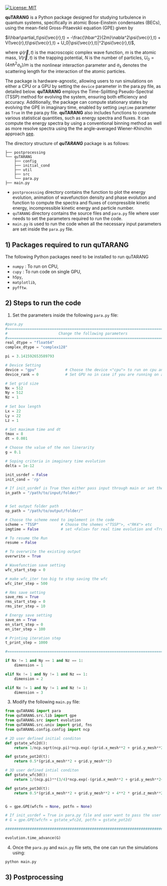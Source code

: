 [![License: MIT](https://img.shields.io/badge/License-MIT-yellow.svg)](https://opensource.org/licenses/MIT)


<!-- **quTARANG** is a Python package developed to study turbulence in quantum systems, specifically in atomic Bose-Einstein condensates by using the mean-field Gross-Pitaevskii equation (GPE). quTARANG is the GPU-CPU agnostic i.e., one can switch the code to run on a CPU or a GPU by setting a parameter `device` in `para.py` file which is discussed below in detail. It uses the Time-splitting pseudo-spectral (TSSP) to evolve the system. The stationary states can also be computed by evolving the GPE in imaginary time. This can be done in quTARANG by merely setting a parameters in `para.py`.
It is also equipped with the functions for computing different statistical quanties such as spectra and fluxes of different energies and fluxes. -->
**quTARANG** is a Python package designed for studying turbulence in quantum systems, specifically in atomic Bose-Einstein condensates (BECs), using the mean-field Gross-Pitaevskii equation (GPE) given by

$i\hbar\partial_t\psi(\vec{r},t) = -\frac{\hbar^2}{2m}\nabla^2\psi(\vec{r},t) + V(\vec{r},t)\psi(\vec{r},t) + U_0|\psi(\vec{r},t)|^2\psi(\vec{r},t)$,

where $\psi(\vec{r},t)$ is the macroscopic complex wave function, $m$ is the atomic mass, $V(\vec{r},t)$ is the trapping potential, $N$ is the number of particles, $\displaystyle U_0=(4\pi\hslash^2a_s)/m$ is the nonlinear interaction parameter and $a_s$ denotes the scattering length for the interaction of the atomic particles.

The package is hardware-agnostic, allowing users to run simulations on either a CPU or a GPU by setting the `device` parameter in the para.py file, as detailed below. **quTARANG** employs the Time-Splitting Pseudo-Spectral (TSSP) method for evolving the system, ensuring both efficiency and accuracy. Additionally, the package can compute stationary states by evolving the GPE in imaginary time, enabled by setting `imgtime` parameter as `True` in the para.py file. **quTARANG** also includes functions to compute various statistical quantities, such as energy spectra and fluxes. It can compute the energy spectra by using a conventional binning method as well as more resolve spectra using the the angle-averaged Wiener-Khinchin approach [see](https://journals.aps.org/pra/pdf/10.1103/PhysRevA.106.043322). 

The directory structure of ***quTARANG*** package is as follows:
```
├── postprocessing
└── quTARANG
    ├── config
    ├── initial_cond
    ├── util
    ├── src
    └── para.py
├── main.py
```
- `postprocessing` directory contains the function to plot the energy evolution, animation of wavefunction density and phase evolution and function to compute the spectra and fluxes of compressible kinetic energy, incompressible kinetic energy and particle number.
- `quTARANG` directory contains the source files and `para.py` file where user needs to set the parameters required to run the code.
- `main.py` is used to run the code when all the necessary input parameters are set inside the `para.py` file.

## 1) Packages required to run quTARANG
The following Python packages need to be installed to run quTARANG
* `numpy` : To run on CPU,
* `cupy` : To run code on single GPU,
* `h5py`,
* `matplotlib`,
* `pyfftw`.


## 2) Steps to run the code
1. Set the parameters inside the following `para.py` file:
```python
#para.py
#================================================================================
#                       Change the following parameters
#================================================================================
real_dtype = "float64"
complex_dtype = "complex128"

pi = 3.141592653589793

# Device Setting 
device = "gpu"             # Choose the device <"cpu"> to run on cpu and gpu to run on <"gpu">
device_rank = 0            # Set GPU no in case if you are running on a single GPU else leave it as it is

# Set grid size 
Nx = 512
Ny = 512
Nz = 1
    
# Set box length
Lx = 22
Ly = 22
Lz = 1

# Set maximum time and dt
tmax = 8    
dt = 0.001

# Choose the value of the non linerarity
g = 0.1

# Soping criteria in imaginary time evolution 
delta = 1e-12

init_usrdef = False
init_cond = 'rp'

# If init_usrdef is True then either pass input through main or set the input path along with input file
in_path = "/path/to/input/folder/"


# Set output folder path
op_path = "/path/to/output/folder/"

# Choose the scheme need to implement in the code
scheme = "TSSP"          # Choose the shemes <"TSSP">, <"RK4"> etc
imgtime = False          # set <False> for real time evolution and <True> for imaginary time evolution

# To resume the Run
resume = False

# To overwrite the existing output
overwrite = True

# Wavefunction save setting
wfc_start_step = 0

# make wfc_iter too big to stop saving the wfc 
wfc_iter_step = 500

# Rms save setting
save_rms = True
rms_start_step = 0
rms_iter_step = 10

# Energy save setting
save_en = True
en_start_step = 0
en_iter_step = 100

# Printing iteration step
t_print_step = 1000

#================================================================================

if Nx != 1 and Ny == 1 and Nz == 1:
    dimension = 1

elif Nx != 1 and Ny != 1 and Nz == 1:
    dimension = 2

elif Nx != 1 and Ny != 1 and Nz != 1:
    dimension = 3  
```

3. Modify the following `main.py` file:

```python
from quTARANG import para
from quTARANG.src.lib import gpe
from quTARANG.src import evolution
from quTARANG.src.univ import grid, fns
from quTARANG.config.config import ncp

# 2D user defined initial conditon 
def gstate_wfc2d():
    return 1/ncp.sqrt(ncp.pi)*ncp.exp(-(grid.x_mesh**2 + grid.y_mesh**2)/2)

def gstate_pot2d(t):
    return 0.5*(grid.x_mesh**2 + grid.y_mesh**2)

# 3D user defined intial conditon
def gstate_wfc3d():
    return 1/(ncp.pi)**(3/4)*ncp.exp(-(grid.x_mesh**2 + grid.y_mesh**2+ grid.z_mesh**2)/2)

def gstate_pot3d(t):
    return 0.5*(grid.x_mesh**2 + grid.y_mesh**2 + 4**2 * grid.z_mesh**2)


G = gpe.GPE(wfcfn = None, potfn = None)

# If init_usrdef = True in para.py file and user want to pass the user defined funcitns.
# G = gpe.GPE(wfcfn = gstate_wfc2d, potfn = gstate_pot2d)

##########################################################################

evolution.time_advance(G)
```
4. Once the `para.py` and `main.py` file sets, the one can run the simulations using:

```python
python main.py
```


## 3) Postprocessing